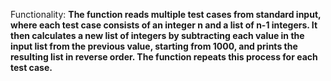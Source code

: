 Functionality: **The function reads multiple test cases from standard input, where each test case consists of an integer n and a list of n-1 integers. It then calculates a new list of integers by subtracting each value in the input list from the previous value, starting from 1000, and prints the resulting list in reverse order. The function repeats this process for each test case.**